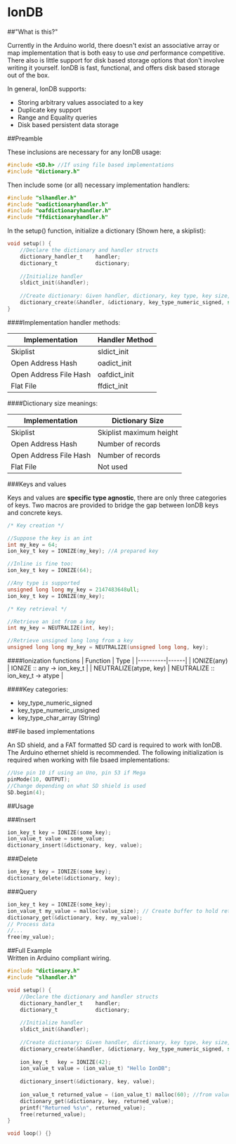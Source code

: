 IonDB
=========
##"What is this?"

Currently in the Arduino world, there doesn't exist an associative array or map implementation that is both easy to use *and* performance competitive. There also is little support for disk based storage options that don't involve writing it yourself. IonDB is fast, functional, and offers disk based storage out of the box.

In general, IonDB supports:
* Storing arbitrary values associated to a key
* Duplicate key support
* Range and Equality queries
* Disk based persistent data storage

##Preamble

These inclusions are necessary for any IonDB usage:

```c
#include <SD.h> //If using file based implementations
#include "dictionary.h"
```

Then include some (or all) necessary implementation handlers:

```c
#include "slhandler.h"
#include "oadictionaryhandler.h"
#include "oafdictionaryhandler.h"
#include "ffdictionaryhandler.h"
```

In the setup() function, initialize a dictionary (Shown here, a skiplist):

```c
void setup() {
    //Declare the dictionary and handler structs
    dictionary_handler_t    handler;
    dictionary_t            dictionary;
    
    //Initialize handler
    sldict_init(&handler);
    
    //Create dictionary: Given handler, dictionary, key type, key size, value size, dict size
    dictionary_create(&handler, &dictionary, key_type_numeric_signed, sizeof(int), 60, 10);
}
```

####Implementation handler methods:

|Implementation         |Handler Method |
|--------------         |-------------- |
|Skiplist               | sldict_init   |
|Open Address Hash      | oadict_init   |
|Open Address File Hash | oafdict_init  |
|Flat File              | ffdict_init   |

####Dictionary size meanings:

|Implementation         |Dictionary Size|
|--------------         |-------------- |
|Skiplist               | Skiplist maximum height   |
|Open Address Hash      | Number of records    |
|Open Address File Hash | Number of records    |
|Flat File              | Not used   |

###Keys and values

Keys and values are **specific type agnostic**, there are only three categories of keys. Two macros are provided to bridge the gap between IonDB keys and concrete keys.

```c
/* Key creation */

//Suppose the key is an int
int my_key = 64;
ion_key_t key = IONIZE(my_key); //A prepared key

//Inline is fine too:
ion_key_t key = IONIZE(64);

//Any type is supported
unsigned long long my_key = 2147483648ull;
ion_key_t key = IONIZE(my_key);

/* Key retrieval */

//Retrieve an int from a key
int my_key = NEUTRALIZE(int, key);

//Retrieve unsigned long long from a key
unsigned long long my_key = NEUTRALIZE(unsigned long long, key);
```

####Ionization functions
| Function | Type |
|----------|------|
| IONIZE(any) | IONIZE :: any -> ion_key_t |
| NEUTRALIZE(atype, key) | NEUTRALIZE :: ion_key_t -> atype |

####Key categories:

* key_type_numeric_signed
* key_type_numeric_unsigned
* key_type_char_array (String)

##File based implementations

An SD shield, and a FAT formatted SD card is required to work with IonDB. The Arduino ethernet shield is recommended. The following initialization is required when working with file bsaed implementations:

```c
//Use pin 10 if using an Uno, pin 53 if Mega
pinMode(10, OUTPUT);
//Change depending on what SD shield is used
SD.begin(4);
```

##Usage

###Insert

```c
ion_key_t key = IONIZE(some_key);
ion_value_t value = some_value;
dictionary_insert(&dictionary, key, value);
```

###Delete

```c
ion_key_t key = IONIZE(some_key);
dictionary_delete(&dictionary, key);
```

###Query

```c
ion_key_t key = IONIZE(some_key);
ion_value_t my_value = malloc(value_size); // Create buffer to hold returned value
dictionary_get(&dictionary, key, my_value);
// Process data
//...
free(my_value);
```

##Full Example  
Written in Arduino compliant wiring.

```c
#include "dictionary.h"
#include "slhandler.h"

void setup() {
    //Declare the dictionary and handler structs
    dictionary_handler_t    handler;
    dictionary_t            dictionary;
    
    //Initialize handler
    sldict_init(&handler);
    
    //Create dictionary: Given handler, dictionary, key type, key size, value size, dict size
    dictionary_create(&handler, &dictionary, key_type_numeric_signed, sizeof(int), 60, 10);
    
    ion_key_t   key = IONIZE(42);
    ion_value_t value = (ion_value_t) "Hello IonDB";
    
    dictionary_insert(&dictionary, key, value);
    
    ion_value_t returned_value = (ion_value_t) malloc(60); //from value_size
    dictionary_get(&dictionary, key, returned_value);
    printf("Returned %s\n", returned_value);
    free(returned_value);
}

void loop() {}
```